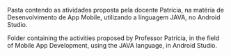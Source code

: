 Pasta contendo as atividades proposta pela docente Patrícia, na matéria de Desenvolvimento de App Mobile, utilizando a línguagem JAVA, no Android Studio.

Folder containing the activities proposed by Professor Patrícia, in the field of Mobile App Development, using the JAVA language, in Android Studio.
